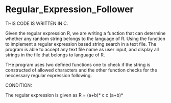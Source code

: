 # Regular_Expression_Follower

THIS CODE IS WRITTEN IN C.

Given the regular expression R, we are writing a function that can determine whether any random string belongs
to the language of R. Using the function to implement a regular expression based string search in a text
file. The program is able to accept any text file name as user input, and display all strings in the
file that belongs to language of R.

THe program uses two defined functions one to check if the string is constructed of allowed characters and the other 
function checks for the neccessary regular expression following.

CONDITION:

The regular expression is given as R = (a+b)* c c (a+b)*
